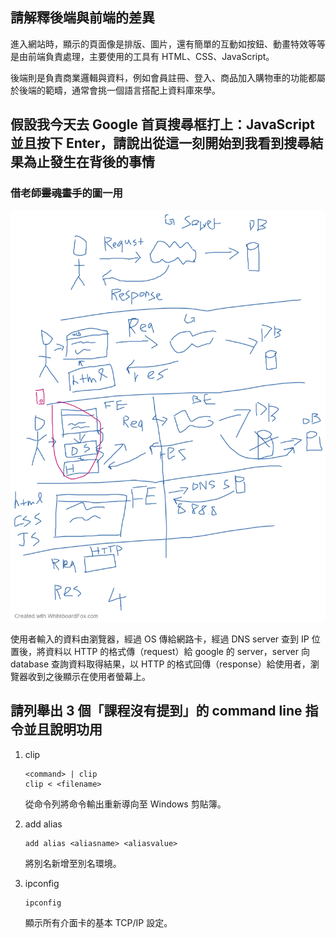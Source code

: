 ## 請解釋後端與前端的差異

進入網站時，顯示的頁面像是排版、圖片，還有簡單的互動如按鈕、動畫特效等等是由前端負責處理，主要使用的工具有 HTML、CSS、JavaScript。

後端則是負責商業邏輯與資料，例如會員註冊、登入、商品加入購物車的功能都屬於後端的範疇，通常會挑一個語言搭配上資料庫來學。

## 假設我今天去 Google 首頁搜尋框打上：JavaScript 並且按下 Enter，請說出從這一刻開始到我看到搜尋結果為止發生在背後的事情

### 借老師~~靈魂畫手~~的圖一用

![FEBE_pic](./src/FE_VS_BE.png)

使用者輸入的資料由瀏覽器，經過 OS 傳給網路卡，經過 DNS server 查到 IP 位置後，將資料以 HTTP 的格式傳（request）給 google 的 server，server 向 database 查詢資料取得結果，以 HTTP 的格式回傳（response）給使用者，瀏覽器收到之後顯示在使用者螢幕上。

## 請列舉出 3 個「課程沒有提到」的 command line 指令並且說明功用

1. clip

   ```shell
   <command> | clip
   clip < <filename>
   ```

   從命令列將命令輸出重新導向至 Windows 剪貼簿。

2. add alias

   ```shell
   add alias <aliasname> <aliasvalue>
   ```

   將別名新增至別名環境。

3. ipconfig

   ```shell
   ipconfig
   ```

   顯示所有介面卡的基本 TCP/IP 設定。
